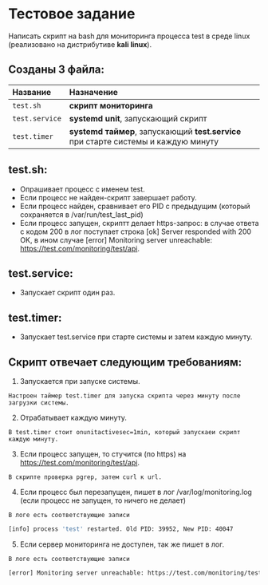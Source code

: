 # Тестовое задание

Написать скрипт на bash для мониторинга процесса test в среде linux 
(реализовано на дистрибутиве **kali linux**).

## Созданы 3 файла:
| Название | Назначение     | 
| :-------- | :------- | 
| `test.sh` | **скрипт мониторинга** | 
| `test.service` | **systemd unit**, запускающий скрипт | 
| `test.timer` | **systemd таймер**, запускающий **test.service** при старте системы и каждую минуту | 


## test.sh:
- Опрашивает процесс с именем test. 
- Если процесс не найден-скрипт завершает работу.
- Если процесс найден, сравнивает его PID с предыдущим (который сохраняется в /var/run/test_last_pid)
- Если процесс запущен, скриптт делает https-запрос: в случае ответа с кодом 200 в лог поступает строка [ok] Server responded with 200 OK, в ином случае [error] Monitoring server unreachable: https://test.com/monitoring/test/api.

## test.service: 
- Запускает скрипт один раз.
## test.timer: 
- Запускает test.service при старте системы и затем каждую минуту.

## Скрипт отвечает следующим требованиям:
1) Запускается при запуске системы.

`Настроен таймер test.timer для запуска скрипта через минуту после загрузки системы.`

2) Отрабатывает каждую минуту.
  
`В test.timer стоит onunitactivesec=1min, который запускаеи скрипт каждую минуту.`

3) Если процесс запущен, то стучится (по https) на https://test.com/monitoring/test/api.
  
`В скрипте проверка pgrep, затем curl к url.`

4) Если процесс был перезапущен, пишет в лог /var/log/monitoring.log (если процесс не запущен, то ничего не делает)

`В логе есть соответствующие записи `
```bash
[info] process 'test' restarted. Old PID: 39952, New PID: 40047
```

5) Если сервер мониторинга не доступен, так же пишет в лог.

`В логе есть соответствующие записи`
```bash
[error] Monitoring server unreachable: https://test.com/monitoring/test/api
```
